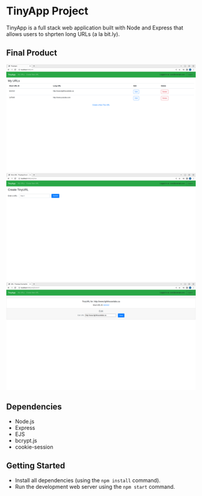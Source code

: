 # TinyApp Project

TinyApp is a full stack web application built with Node and Express that allows users to shprten long URLs (a la bit.ly).

## Final Product
!["screenshot of index page"](https://github.com/coding-quizzer/tinyapp/blob/master/docs/index_page.png?raw=true)
!["screenshot of new urls page"](https://github.com/coding-quizzer/tinyapp/blob/master/docs/create_new_url.png?raw=true)
!["screenshot of edit url page"](https://github.com/coding-quizzer/tinyapp/blob/master/docs/view_url.png?raw=true)

## Dependencies

  - Node.js
  - Express
  - EJS
  - bcrypt.js
  - cookie-session

  ## Getting Started

  - Install all dependencies (using the `npm install` command).
  - Run the development web server using the `npm start` command.